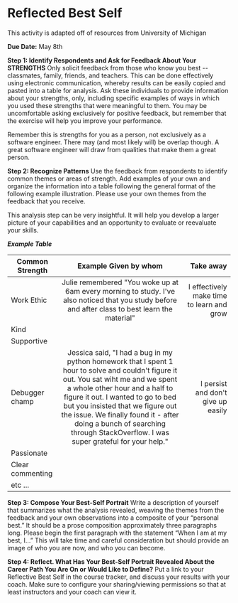 # Reflected Best Self
This activity is adapted off of resources from University of Michigan 

**Due Date:** May 8th

**Step 1: Identify Respondents and Ask for Feedback About Your STRENGTHS**
Only solicit feedback from those who know you best -- classmates, family, friends, and teachers. This can be done effectively using electronic communication, whereby results can be easily copied and pasted into a table for analysis. Ask these individuals to provide information about your strengths, only, including specific examples of ways in which you used these strengths that were meaningful to them. You may be uncomfortable asking exclusively for positive feedback, but remember that the exercise will help you improve your performance. 

Remember this is strengths for you as a person, not exclusively as a software engineer. There may (and most likely will) be overlap though. A great software engineer will draw from qualities that make them a great person.

**Step 2: Recognize Patterns**
Use the feedback from respondents to identify common themes or areas of strength. Add examples of your own and organize the information into a table following the general format of the following example illustration. Please use your own themes from the feedback that you receive. 

This analysis step can be very insightful. It will help you develop a larger picture of your capabilities and an opportunity to evaluate or reevaluate your skills.



***Example Table***

| Common Strength        | Example Given by whom           | Take away  |
| ------------- |:-------------:| -----:|
|   Work Ethic  | Julie remembered "You woke up at 6am every morning to study. I've also noticed that you study before and after class to best learn the material"      |  I effectively make time to learn and grow   |
| Kind |        |     |
|  Supportive   |        |     |
|   Debugger champ  | Jessica said, "I had a bug in my python homework that I spent 1 hour to solve and couldn't figure it out. You sat wiht me and we spent a whole other hour and a half to figure it out. I wanted to go to bed but you insisted that we figure out the issue. We finally found it - after doing a bunch of searching through StackOverflow. I was super grateful for your help."        |  I persist and don't give up easily   |
|  Passionate   |        |     |
|  Clear commenting   |        |     |
|  etc ...   |        |     |


**Step 3: Compose Your Best-Self Portrait**
Write a description of yourself that summarizes what the analysis revealed, weaving the themes from the feedback and your own observations into a composite of your “personal best.” It should be a prose composition approximately three paragraphs long. Please begin the first paragraph with the statement “When I am at my best, I…” This will take time and careful consideration but should provide an image of who you are now, and who you can become. 

**Step 4: Reflect. What Has Your Best-Self Portrait Revealed About the Career Path You Are On or Would Like to Define?** 
Put a link to your Reflective Best Self in the course tracker, and discuss your results with your coach. Make sure to configure your sharing/viewing permissions so that at least instructors and your coach can view it.
